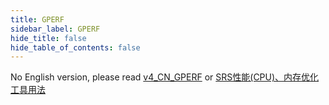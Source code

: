 ```yaml
---
title: GPERF
sidebar_label: GPERF
hide_title: false
hide_table_of_contents: false
---
```


No English version, please read [v4_CN_GPERF](https://github.com/ossrs/srs/wiki/v4_CN_GPERF) or [SRS性能(CPU)、内存优化工具用法](https://www.jianshu.com/p/6d4a89359352)